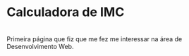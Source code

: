 <h1>Calculadora de IMC</h1>

<br>
Primeira página que fiz que me fez me interessar na área de Desenvolvimento Web. 
